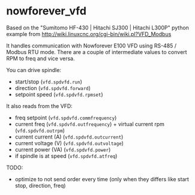 nowforever_vfd
==============

Based on the "Sumitomo HF-430 | Hitachi SJ300 | Hitachi L300P" python example from http://wiki.linuxcnc.org/cgi-bin/wiki.pl?VFD_Modbus

It handles communication with Nowforever E100 VFD using RS-485 / Modbus RTU mode.
There are a couple of intermediate values to convert RPM to freq and vice versa.

You can drive spindle:
 - start/stop (`vfd.spdvfd.run`)
 - direction (`vfd.spdvfd.forward`)
 - setpoint speed (`vfd.spdvfd.rpmset`)

It also reads from the VFD:
 - freq setpoint  (`vfd.spdvfd.commfrequency`)
 - current freq (`vfd.spdvfd.outfrequency`) + virtual current rpm (`vfd.spdvfd.outrpm`)
 - current current (A) (`vfd.spdvfd.outcurrent`)
 - current voltage (V) (`vfd.spdvfd.outvoltage`)
 - current power (VA) (`vfd.spdvfd.power`)
 - if spindle is at speed (`vfd.spdvfd.atfreq`)

TODO:
 - optimize to not send order every time (only when they differs like start stop, direction, freq)
